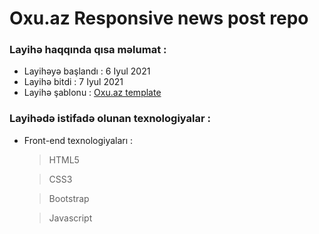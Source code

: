 # Oxu.az Responsive news post repo

### Layihə haqqında qısa məlumat :

- Layihəyə başlandı : 6 Iyul 2021
- Layihə bitdi : 7 Iyul 2021
- Layihə şablonu : [Oxu.az template](https://oxu.az/)

### Layihədə istifadə olunan texnologiyalar :

- Front-end texnologiyaları :

  > HTML5

  > CSS3

  > Bootstrap

  > Javascript